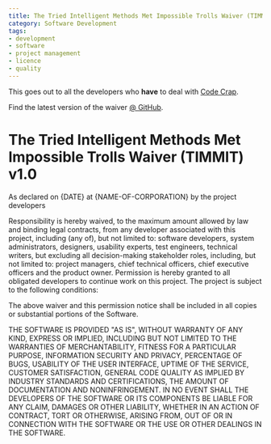 ```yaml
---
title: The Tried Intelligent Methods Met Impossible Trolls Waiver (TIMMIT)
category: Software Development
tags:
- development
- software
- project management
- licence
- quality
---
```


This goes out to all the developers who <strong>have</strong> to deal with <a href="http://codecrap.com">Code Crap</a>.

Find the latest version of the waiver <a href="https://github.com/anroots/timmit/blob/master/WAIVER.md">@ GitHub</a>.

<h1>The Tried Intelligent Methods Met Impossible Trolls Waiver (TIMMIT) v1.0</h1>

As declared on {DATE} at {NAME-OF-CORPORATION} by the project developers

Responsibility is hereby waived, to the maximum amount allowed by law and binding legal contracts, from any developer associated with this project, including (any of), but not limited to: software developers, system administrators, designers, usability experts, test engineers, technical writers, but excluding all decision-making stakeholder roles, including, but not limited to: project managers, chief technical officers, chief executive officers and the product owner. Permission is hereby granted to all obligated developers to continue work on this project. The project is subject to the following conditions:

The above waiver and this permission notice shall be included in all copies or substantial portions of the Software.

THE SOFTWARE IS PROVIDED "AS IS", WITHOUT WARRANTY OF ANY KIND, EXPRESS OR IMPLIED, INCLUDING BUT NOT LIMITED TO THE WARRANTIES OF MERCHANTABILITY, FITNESS FOR A PARTICULAR PURPOSE, INFORMATION SECURITY AND PRIVACY, PERCENTAGE OF BUGS, USABILITY OF THE USER INTERFACE, UPTIME OF THE SERVICE, CUSTOMER SATISFACTION, GENERAL CODE QUALITY AS IMPLIED BY INDUSTRY STANDARDS AND CERTIFICATIONS, THE AMOUNT OF DOCUMENTATION AND NONINFRINGEMENT. IN NO EVENT SHALL THE DEVELOPERS OF THE SOFTWARE OR ITS COMPONENTS BE LIABLE FOR ANY CLAIM, DAMAGES OR OTHER LIABILITY, WHETHER IN AN ACTION OF CONTRACT, TORT OR OTHERWISE, ARISING FROM, OUT OF OR IN CONNECTION WITH THE SOFTWARE OR THE USE OR OTHER DEALINGS IN THE SOFTWARE.

